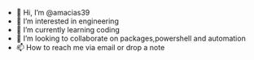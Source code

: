 - 👋 Hi, I’m @amacias39
- 👀 I’m interested in engineering 
- 🌱 I’m currently learning coding 
- 💞️ I’m looking to collaborate on packages,powershell and automation
- 📫 How to reach me via email or drop a note

<!---
amacias39/amacias39 is a ✨ special ✨ repository because its `README.md` (this file) appears on your GitHub profile.
You can click the Preview link to take a look at your changes.
--->

